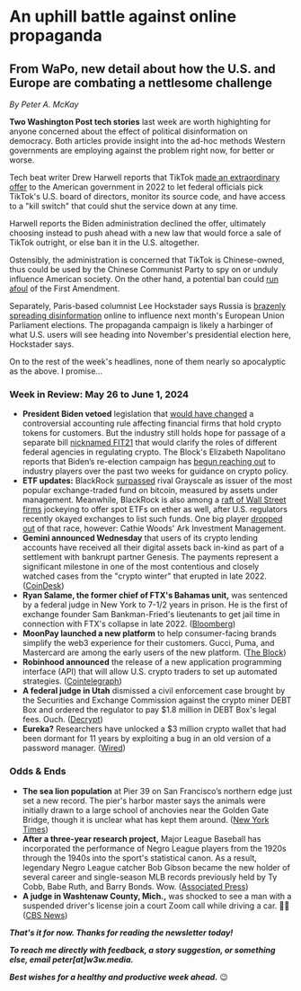# An uphill battle against online propaganda
## From WaPo, new detail about how the U.S. and Europe are combating a nettlesome challenge

<p><em>By Peter A. McKay</em></p>

**Two Washington Post tech stories** last week are worth highighting for anyone concerned about the effect of political disinformation on democracy. Both articles provide insight into the ad-hoc methods Western governments are employing against the problem right now, for better or worse.

Tech beat writer Drew Harwell reports that TikTok [made an extraordinary offer](https://www.washingtonpost.com/technology/2024/05/29/tiktok-cfius-proposal-rejected/) to the American government in 2022 to let federal officials pick TikTok's U.S. board of directors, monitor its source code, and have access to a "kill switch" that could shut the service down at any time.

Harwell reports the Biden administration declined the offer, ultimately choosing instead to push ahead with a new law that would force a sale of TikTok outright, or else ban it in the U.S. altogether.

Ostensibly, the administration is concerned that TikTok is Chinese-owned, thus could be used by the Chinese Communist Party to spy on or unduly influence American society. On the other hand, a potential ban could [run afoul](https://peteramckay.medium.com/congress-isnt-going-to-fix-web2-7b1818ea9fc0) of the First Amendment.

Separately, Paris-based columnist Lee Hockstader says Russia is [brazenly spreading disinformation](https://www.washingtonpost.com/technology/2024/05/29/tiktok-cfius-proposal-rejected/) online to influence next month's European Union Parliament elections. The propaganda campaign is likely a harbinger of what U.S. users will see heading into November's presidential election here, Hockstader says.  

On to the rest of the week's headlines, none of them nearly so apocalyptic as the above. I promise...

### Week in Review: May 26 to June 1, 2024
- **President Biden vetoed** legislation that [would have changed](https://www.theblock.co/post/297885/biden-vetoes-bill-overturning-sab-121-says-standard-necessary-for-crypto-innovation) a controversial accounting rule affecting financial firms that hold crypto tokens for customers. But the industry still holds hope for passage of a separate bill [nicknamed FIT21](https://crypto.news/mchenry-pushes-for-senate-approval-of-fit21-crypto-bill/) that would clarify the roles of different federal agencies in regulating crypto. The Block's Elizabeth Napolitano reports that Biden’s re-election campaign has [begun reaching out](https://www.theblock.co/post/297504/biden-campaign-shifts-crypto-stance-engages-crypto-industry-presidential-elections-2024) to industry players over the past two weeks for guidance on crypto policy.
- **ETF updates:** BlackRock [surpassed](https://www.msn.com/en-us/money/other/blackrock-s-bitcoin-etf-on-verge-of-eclipsing-grayscale-s-fund/ar-BB1nhHcO) rival Grayscale as issuer of the most popular exchange-traded fund on bitcoin, measured by assets under management. Meanwhile, BlackRock is also among a [raft of Wall Street firms](https://coingape.com/breaking-spot-ethereum-etf-issuers-asked-by-sec-to-submit-updated-s-1-filings-by-friday/) jockeying to offer spot ETFs on ether as well, after U.S. regulators recently okayed exchanges to list such funds. One big player [dropped out](https://www.msn.com/en-us/money/savingandinvesting/cathie-woods-ark-investment-drops-plans-for-spot-ether-etf-says-it-will-focus-on-spot-bitcoin-etf-instead/ar-BB1nuhAj) of that race, however: Cathie Woods' Ark Investment Management.
- **Gemini announced Wednesday** that users of its crypto lending accounts have received all their digital assets back in-kind as part of a settlement with bankrupt partner Genesis. The payments represent a significant milestone in one of the most contentious and closely watched cases from the "crypto winter" that erupted in late 2022. ([CoinDesk](https://www.msn.com/en-us/money/markets/gemini-announces-full-recovery-of-earn-users-digital-assets/ar-BB1ngNXw))
- **Ryan Salame, the former chief of FTX's Bahamas unit,** was sentenced by a federal judge in New York to 7-1/2 years in prison. He is the first of exchange founder Sam Bankman-Fried's lieutenants to get jail time in connection with FTX's collapse in late 2022. ([Bloomberg](https://www.msn.com/en-us/money/companies/first-of-bankman-fried-ftx-lieutenants-gets-75-years-in-prison/ar-BB1nbBMc))
- **MoonPay launched a new platform** to help consumer-facing brands simplify the web3 experience for their customers. Gucci, Puma, and Mastercard are among the early users of the new platform. ([The Block](https://www.theblock.co/post/296949/moonpay-web3-tool-platform))
- **Robinhood announced** the release of a new application programming interface (API) that will allow U.S. crypto traders to set up automated strategies. ([Cointelegraph](https://cointelegraph.com/news/robinhood-crypto-trading-api-united-states))
- **A federal judge in Utah** dismissed a civil enforcement case brought by the Securities and Exchange Commission against the crypto miner DEBT Box and ordered the regulator to pay $1.8 million in DEBT Box's legal fees. Ouch. ([Decrypt](https://decrypt.co/232809/sec-debt-box-case-dismissed))
- **Eureka?** Researchers have unlocked a $3 million crypto wallet that had been dormant for 11 years by exploiting a bug in an old version of a password manager. ([Wired](https://www.wired.com/story/roboform-password-3-million-dollar-crypto-wallet/))
### Odds & Ends
- **The sea lion population** at Pier 39 on San Francisco’s northern edge just set a new record. The pier's harbor master says the animals were initially drawn to a large school of anchovies near the Golden Gate Bridge, though it is unclear what has kept them around. ([New York Times](https://www.nytimes.com/2024/05/30/us/san-francisco-sea-lions.html))
- **After a three-year research project,** Major League Baseball has incorporated the performance of Negro League players from the 1920s through the 1940s into the sport's statistical canon. As a result, legendary Negro League catcher Bob Gibson became the new holder of several career and single-season MLB records previously held by Ty Cobb, Babe Ruth, and Barry Bonds. Wow. ([Associated Press](https://apnews.com/article/negro-leagues-statistics-4a204a3cac0527ab5be750783fd411df))
- **A judge in Washtenaw County, Mich.,**  was shocked to see a man with a suspended driver's license join a court Zoom call while driving a car. 🤦‍♀️ ([CBS News](https://x.com/CBSNews/status/1795972451920400508))

_**That's it for now. Thanks for reading the newsletter today!**_

_**To reach me directly with feedback, a story suggestion, or something else, email peter[at]w3w.media.**_

_**Best wishes for a healthy and productive week ahead.**_ 😉
